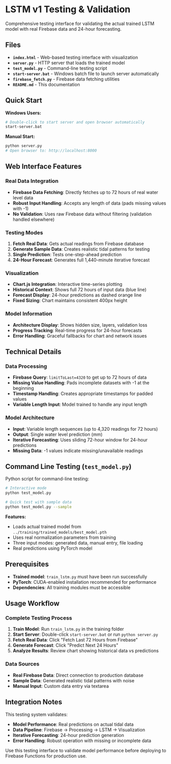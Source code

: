 # LSTM v1 Testing & Validation

Comprehensive testing interface for validating the actual trained LSTM model with real Firebase data and 24-hour forecasting.

## Files

- **`index.html`** - Web-based testing interface with visualization
- **`server.py`** - HTTP server that loads the trained model
- **`test_model.py`** - Command-line testing script  
- **`start-server.bat`** - Windows batch file to launch server automatically
- **`firebase_fetch.py`** - Firebase data fetching utilities
- **`README.md`** - This documentation

## Quick Start

**Windows Users:**
```bash
# Double-click to start server and open browser automatically
start-server.bat
```

**Manual Start:**
```bash
python server.py
# Open browser to: http://localhost:8000
```

## Web Interface Features

### Real Data Integration
- **Firebase Data Fetching**: Directly fetches up to 72 hours of real water level data
- **Robust Input Handling**: Accepts any length of data (pads missing values with -1)
- **No Validation**: Uses raw Firebase data without filtering (validation handled elsewhere)

### Testing Modes
1. **Fetch Real Data**: Gets actual readings from Firebase database
2. **Generate Sample Data**: Creates realistic tidal patterns for testing
3. **Single Prediction**: Tests one-step-ahead prediction
4. **24-Hour Forecast**: Generates full 1,440-minute iterative forecast

### Visualization
- **Chart.js Integration**: Interactive time-series plotting
- **Historical Context**: Shows full 72 hours of input data (blue line)
- **Forecast Display**: 24-hour predictions as dashed orange line
- **Fixed Sizing**: Chart maintains consistent 400px height

### Model Information
- **Architecture Display**: Shows hidden size, layers, validation loss
- **Progress Tracking**: Real-time progress for 24-hour forecasts
- **Error Handling**: Graceful fallbacks for chart and network issues

## Technical Details

### Data Processing
- **Firebase Query**: `limitToLast=4320` to get up to 72 hours of data
- **Missing Value Handling**: Pads incomplete datasets with -1 at the beginning
- **Timestamp Handling**: Creates appropriate timestamps for padded values
- **Variable Length Input**: Model trained to handle any input length

### Model Architecture
- **Input**: Variable length sequences (up to 4,320 readings for 72 hours)
- **Output**: Single water level prediction (mm)
- **Iterative Forecasting**: Uses sliding 72-hour window for 24-hour predictions
- **Missing Data**: -1 values indicate missing/unavailable readings

## Command Line Testing (`test_model.py`)

Python script for command-line testing:

```bash
# Interactive mode
python test_model.py

# Quick test with sample data
python test_model.py --sample
```

**Features:**
- Loads actual trained model from `../training/trained_models/best_model.pth`
- Uses real normalization parameters from training
- Three input modes: generated data, manual entry, file loading
- Real predictions using PyTorch model

## Prerequisites

- **Trained model**: `train_lstm.py` must have been run successfully
- **PyTorch**: CUDA-enabled installation recommended for performance
- **Dependencies**: All training modules must be accessible

## Usage Workflow

### Complete Testing Process
1. **Train Model**: Run `train_lstm.py` in the training folder
2. **Start Server**: Double-click `start-server.bat` or run `python server.py`
3. **Fetch Real Data**: Click "Fetch Last 72 Hours from Firebase"
4. **Generate Forecast**: Click "Predict Next 24 Hours"
5. **Analyze Results**: Review chart showing historical data vs predictions

### Data Sources
- **Real Firebase Data**: Direct connection to production database
- **Sample Data**: Generated realistic tidal patterns with noise
- **Manual Input**: Custom data entry via textarea

## Integration Notes

This testing system validates:
- **Model Performance**: Real predictions on actual tidal data
- **Data Pipeline**: Firebase → Processing → LSTM → Visualization
- **Iterative Forecasting**: 24-hour prediction generation
- **Error Handling**: Robust operation with missing or incomplete data

Use this testing interface to validate model performance before deploying to Firebase Functions for production use.